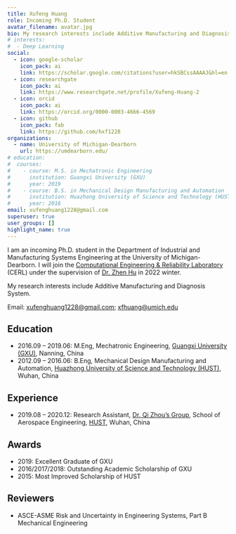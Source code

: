 ```yaml
---
title: Xufeng Huang
role: Incoming Ph.D. Student
avatar_filename: avatar.jpg
bio: My research interests include Additive Manufacturing and Diagnosis System.
# interests:
#  - Deep Learning
social:
  - icon: google-scholar
    icon_pack: ai
    link: https://scholar.google.com/citations?user=hkSBCssAAAAJ&hl=en
  - icon: researchgate
    icon_pack: ai
    link: https://www.researchgate.net/profile/Xufeng-Huang-2
  - icon: orcid
    icon_pack: ai
    link: https://orcid.org/0000-0003-4666-4569
  - icon: github
    icon_pack: fab
    link: https://github.com/hxf1228
organizations:
  - name: University of Michigan-Dearborn
    url: https://umdearborn.edu/
# education:
#  courses:
#    - course: M.S. in Mechatronic Engineering
#      institution: Guangxi University (GXU)
#      year: 2019
#    - course: B.S. in Mechanical Design Manufacturing and Automation
#      institution: Huazhong University of Science and Technology (HUST)
#      year: 2016
email: xufenghuang1228@gmail.com
superuser: true
user_groups: []
highlight_name: true
---
```


I am an incoming Ph.D. student in the Department of Industrial and Manufacturing Systems Engineering at the University of Michigan-Dearborn. I will join the [Computational Engineering & Reliability Laboratory](http://www.google.com/url?q=http%3A%2F%2Freliadesign.net%2F&sa=D&sntz=1&usg=AFQjCNHDhX32PLsSLRh0f34rLsNWrvddzg) (CERL) under the supervision of [Dr. Zhen Hu](https://www.google.com/url?q=https%3A%2F%2Fumdearborn.edu%2Fusers%2Fzhennhu&sa=D&sntz=1&usg=AFQjCNGm3aWrgnO9QRX-fyo7alwGhUsuwA) in 2022 winter.

My research interests include Additive Manufacturing and Diagnosis System.

Email: xufenghuang1228@gmail.com; xfhuang@umich.edu

## Education
- 2016.09 – 2019.06: M.Eng, Mechatronic Engineering, [Guangxi University (GXU)](https://english.gxu.edu.cn/), Nanning, China
- 2012.09 – 2016.06: B.Eng, Mechanical Design Manufacturing and Automation, [Huazhong University of Science and Technology (HUST)](http://english.hust.edu.cn/), Wuhan, China

## Experience
- 2019.08 – 2020.12: Research Assistant, [Dr. Qi Zhou’s Group](https://scholar.google.fr/citations?user=HEMahGkAAAAJ&hl=en), School of Aerospace Engineering, [HUST](http://english.hust.edu.cn/), Wuhan, China

## Awards
- 2019: Excellent Graduate of GXU
- 2016/2017/2018: Outstanding Academic Scholarship of GXU
- 2015: Most Improved Scholarship of HUST

## Reviewers
- ASCE-ASME Risk and Uncertainty in Engineering Systems, Part B Mechanical Engineering